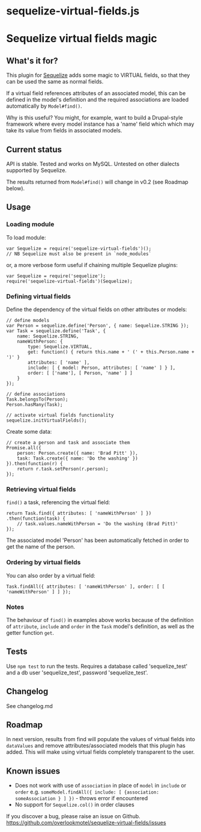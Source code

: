 # sequelize-virtual-fields.js

# Sequelize virtual fields magic

## What's it for?

This plugin for [Sequelize](http://sequelizejs.com/) adds some magic to VIRTUAL fields, so that they can be used the same as normal fields.

If a virtual field references attributes of an associated model, this can be defined in the model's definition and the required associations are loaded automatically by `Model#find()`.

Why is this useful? You might, for example, want to build a Drupal-style framework where every model instance has a 'name' field which which may take its value from fields in associated models.

## Current status

API is stable. Tested and works on MySQL. Untested on other dialects supported by Sequelize.

The results returned from `Model#find()` will change in v0.2 (see Roadmap below).

## Usage

### Loading module

To load module:

	var Sequelize = require('sequelize-virtual-fields')();
	// NB Sequelize must also be present in `node_modules`

or, a more verbose form useful if chaining multiple Sequelize plugins:

	var Sequelize = require('sequelize');
	require('sequelize-virtual-fields')(Sequelize);

### Defining virtual fields

Define the dependency of the virtual fields on other attributes or models:

	// define models
	var Person = sequelize.define('Person', { name: Sequelize.STRING });
	var Task = sequelize.define('Task', {
		name: Sequelize.STRING,
		nameWithPerson: {
			type: Sequelize.VIRTUAL,
			get: function() { return this.name + ' (' + this.Person.name + ')' }
			attributes: [ 'name' ],
			include: [ { model: Person, attributes: [ 'name' ] } ],
			order: [ ['name'], [ Person, 'name' ] ]
		}
	});
	
	// define associations
	Task.belongsTo(Person);
	Person.hasMany(Task);
	
	// activate virtual fields functionality
	sequelize.initVirtualFields();

Create some data:

	// create a person and task and associate them
	Promise.all({
		person: Person.create({ name: 'Brad Pitt' }),
		task: Task.create({ name: 'Do the washing' })
	}).then(function(r) {
		return r.task.setPerson(r.person);
	});

### Retrieving virtual fields

`find()` a task, referencing the virtual field:

	return Task.find({ attributes: [ 'nameWithPerson' ] })
	.then(function(task) {
		// task.values.nameWithPerson = 'Do the washing (Brad Pitt)'
	});

The associated model 'Person' has been automatically fetched in order to get the name of the person.

### Ordering by virtual fields

You can also order by a virtual field:

	Task.findAll({ attributes: [ 'nameWithPerson' ], order: [ [ 'nameWithPerson' ] ] });

### Notes

The behaviour of `find()` in examples above works because of the definition of `attribute`, `include` and `order` in the `Task` model's definition, as well as the getter function `get`.

## Tests

Use `npm test` to run the tests.
Requires a database called 'sequelize_test' and a db user 'sequelize_test', password 'sequelize_test'.

## Changelog

See changelog.md

## Roadmap

In next version, results from find will populate the values of virtual fields into `dataValues` and remove attributes/associated models that this plugin has added. This will make using virtual fields completely transparent to the user.

## Known issues

* Does not work with use of `association` in place of `model` in `include` or `order` e.g. `someModel.findAll({ include: [ {association: someAssociation } ] })` - throws error if encountered
* No support for `Sequelize.col()` in order clauses

If you discover a bug, please raise an issue on Github. https://github.com/overlookmotel/sequelize-virtual-fields/issues
